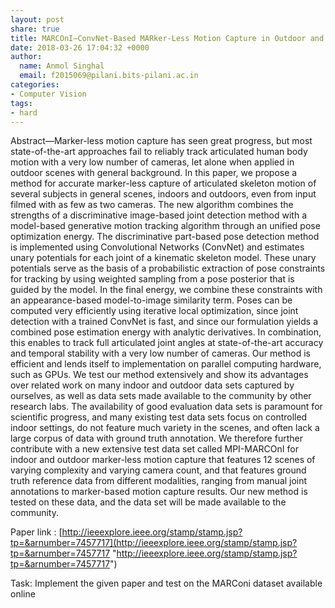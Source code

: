 ```yaml
---
layout: post
share: true
title: MARCOnI—ConvNet-Based MARker-Less Motion Capture in Outdoor and Indoor Scenes
date: 2018-03-26 17:04:32 +0000
author:
  name: Anmol Singhal
  email: f2015069@pilani.bits-pilani.ac.in
categories:
- Computer Vision
tags:
- hard
---
```

Abstract—Marker-less motion capture has seen great progress, but most state-of-the-art approaches fail to reliably track articulated human body motion with a very low number of cameras, let alone when applied in outdoor scenes with general background. In this paper, we propose a method for accurate marker-less capture of articulated skeleton motion of several subjects in general scenes, indoors and outdoors, even from input filmed with as few as two cameras. The new algorithm combines the strengths of a discriminative image-based joint detection method with a model-based generative motion tracking algorithm through an unified pose optimization energy. The discriminative part-based pose detection method is implemented using Convolutional Networks (ConvNet) and estimates unary potentials for each joint of a kinematic skeleton model. These unary potentials serve as the basis of a probabilistic extraction of pose constraints for tracking by using weighted sampling from a pose posterior that is guided by the model. In the final energy, we combine these constraints with an appearance-based model-to-image similarity term. Poses can be computed very efficiently using iterative local optimization, since joint detection with a trained ConvNet is fast, and since our formulation yields a combined pose estimation energy with analytic derivatives. In combination, this enables to track full articulated joint angles at state-of-the-art accuracy and temporal stability with a very low number of cameras. Our method is efficient and lends itself to implementation on parallel computing hardware, such as GPUs. We test our method extensively and show its advantages over related work on many indoor and outdoor data sets captured by ourselves, as well as data sets made available to the community by other research labs. The availability of good evaluation data sets is paramount for scientific progress, and many existing test data sets focus on controlled indoor settings, do not feature much variety in the scenes, and often lack a large corpus of data with ground truth annotation. We therefore further contribute with a new extensive test data set called MPI-MARCOnI for indoor and outdoor marker-less motion capture that features 12 scenes of varying complexity and varying camera count, and that features ground truth reference data from different modalities, ranging from manual joint annotations to marker-based motion capture results. Our new method is tested on these data, and the data set will be made available to the community.

Paper link : [http://ieeexplore.ieee.org/stamp/stamp.jsp?tp=&arnumber=7457717](http://ieeexplore.ieee.org/stamp/stamp.jsp?tp=&arnumber=7457717 "http://ieeexplore.ieee.org/stamp/stamp.jsp?tp=&arnumber=7457717")

Task:  Implement the given paper and test on the MARConi dataset available online